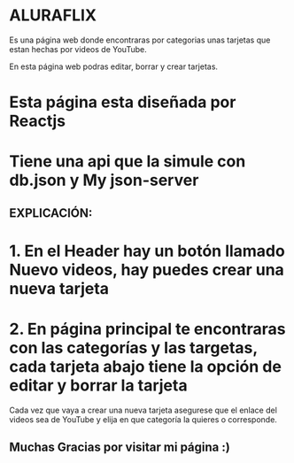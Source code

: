 # ALURAFLIX

Es una página web donde encontraras por categorias unas tarjetas que estan hechas por videos de YouTube.

En esta página web podras editar, borrar y crear tarjetas.

# Esta página esta diseñada por Reactjs
# Tiene una api que la simule con db.json y My json-server

## EXPLICACIÓN:

# 1. En el Header hay un botón llamado Nuevo videos, hay puedes crear una nueva tarjeta
# 2. En página principal te encontraras con las categorías y las targetas, cada tarjeta abajo tiene la opción de editar y borrar la tarjeta

Cada vez que vaya a crear una nueva tarjeta asegurese que el enlace del videos sea de YouTube y elija en que categoría la quieres o corresponde.

## Muchas Gracias por visitar mi página :)
